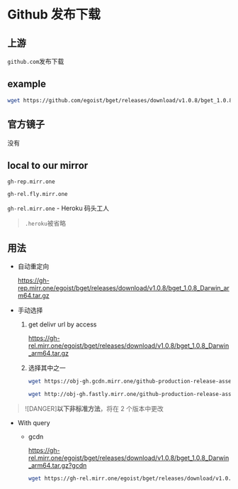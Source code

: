 # Github 发布下载

## 上游

`github.com`发布下载

## example

```sh
wget https://github.com/egoist/bget/releases/download/v1.0.8/bget_1.0.8_Darwin_arm64.tar.gz
```

## 官方镜子

没有

## local to our mirror

`gh-rep.mirr.one`

`gh-rel.fly.mirr.one`

`gh-rel.mirr.one` - Heroku 码头工人

> `.heroku`被省略

## 用法

- 自动重定向

    https://gh-rep.mirr.one/egoist/bget/releases/download/v1.0.8/bget_1.0.8_Darwin_arm64.tar.gz

- 手动选择

    1. get delivr url by access

        https://gh-rel.mirr.one/egoist/bget/releases/download/v1.0.8/bget_1.0.8_Darwin_arm64.tar.gz

    2. 选择其中之一

        ```sh
        wget https://obj-gh.gcdn.mirr.one/github-production-release-asset-2e65be/420312993/8f3dd36c-a169-42fb-aad3-9e742cd63b4f?X-Amz-Algorithm=AWS4-HMAC-SHA256&X-Amz-Credential=AKIAIWNJYAX4CSVEH53A%2F20220206%2Fus-east-1%2Fs3%2Faws4_request&X-Amz-Date=20220206T192018Z&X-Amz-Expires=300&X-Amz-Signature=090b238b88a97163f597cd60e8ce994d52bf6277e24392a7256a290034dc9262&X-Amz-SignedHeaders=host&actor_id=0&key_id=0&repo_id=420312993&response-content-disposition=attachment%3B%20filename%3Dbget_1.0.8_Darwin_arm64.tar.gz&response-content-type=application%2Foctet-stream

        wget http://obj-gh.fastly.mirr.one/github-production-release-asset-2e65be/420312993/8f3dd36c-a169-42fb-aad3-9e742cd63b4f?X-Amz-Algorithm=AWS4-HMAC-SHA256&X-Amz-Credential=AKIAIWNJYAX4CSVEH53A%2F20220206%2Fus-east-1%2Fs3%2Faws4_request&X-Amz-Date=20220206T192018Z&X-Amz-Expires=300&X-Amz-Signature=090b238b88a97163f597cd60e8ce994d52bf6277e24392a7256a290034dc9262&X-Amz-SignedHeaders=host&actor_id=0&key_id=0&repo_id=420312993&response-content-disposition=attachment%3B%20filename%3Dbget_1.0.8_Darwin_arm64.tar.gz&response-content-type=application%2Foctet-stream
        ```

> ![DANGER]**以下非标准方法**，将在 2 个版本中更改

- With query

    - gcdn

        https://gh-rel.mirr.one/egoist/bget/releases/download/v1.0.8/bget_1.0.8_Darwin_arm64.tar.gz?gcdn

        ```sh
        wget https://gh-rel.mirr.one/egoist/bget/releases/download/v1.0.8/bget_1.0.8_Darwin_arm64.tar.gz?gcdn
        ```
